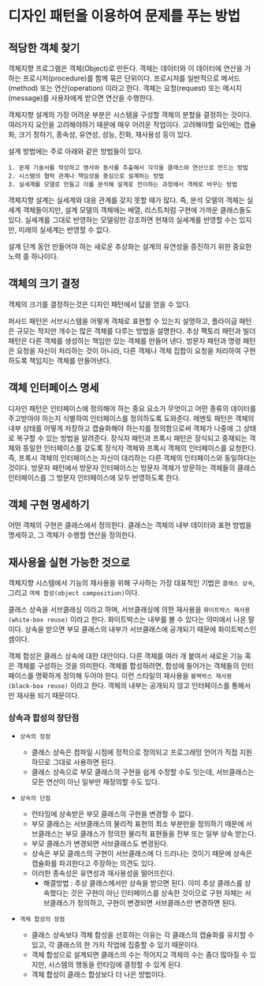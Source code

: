 # 디자인 패턴을 이용하여 문제를 푸는 방법

## 적당한 객체 찾기

객체지향 프로그램은 객체(Object)로 만든다. 객체는 데이터와 이 데이터에 연산을 가하는 프로시저(procedure)를 함께 묶은 단위이다.
프로시저를 일반적으로 메서드(method) 또는 연산(operation) 이라고 한다. 객체는 요청(request) 또는 메시지(message)를 사용자에게 받으면 연산을 수행한다.

객체지향 설계의 가장 어려운 부분은 시스템을 구성할 객체의 분할을 결정하는 것이다. 여러가지 요인을 고려해야하기 때문에 매우 어려운 작업이다.
고려해야할 요인에는 캡슐화, 크기 정하기, 종속성, 유연성, 성능, 진화, 재사용성 등이 있다.

설계 방법에는 주로 아래와 같은 방법들이 있다.

```
1. 문제 기술서를 작성하고 명사와 동사를 추출해서 각각을 클래스와 연산으로 만드는 방법
2. 시스템의 협력 관계나 책임성을 중심으로 설계하는 방법
3. 실세계를 모델로 만들고 이를 분석해 설계로 전이하는 과정에서 객체로 바꾸는 방법
```

객체지향 설계는 실세계와 대응 관계를 갖지 못할 때가 많다. 즉, 분석 모델의 객체는 실세계 객체들이지만, 설계 모델의 객체에는 배열, 리스트처럼 구현에 가까운 클래스들도 있다.
실세계를 그대로 반영하는 모델링만 강조하면 현재의 실세계를 반영할 수는 있지만, 미래의 실세계는 반영할 수 없다. 

설계 단계 동안 만들어야 하는 새로운 추상화는 설계의 유연성을 증진하기 위한 중요한 노력 중 하나이다.

## 객체의 크기 결정

객체의 크기를 결정하는것은 디자인 패턴에서 답을 얻을 수 있다.

퍼사드 패턴은 서브시스템을 어떻게 객체로 표현할 수 있는지 설명하고, 플라이급 패턴은 규모는 작지만 개수는 많은 객체를 다루는 방법을 설명한다. 
추상 팩토리 패턴과 빌더 패턴은 다른 객체를 생성하는 책임만 있는 객체를 만들어 낸다. 방문자 패턴과 명령 패턴은 요청을 자신이 처리하는 것이 아니라,
다른 객체나 객체 집합이 요청을 처리하여 구현하도록 책임지는 객체를 만들어낸다.

## 객체 인터페이스 명세

디자인 패턴은 인터페이스에 정의해야 하는 중요 요소가 무엇이고 어떤 종류의 데이터를 주고받아야 하는지 식별하여 인터페이스를 정의하도록 도와준다.
메멘토 패턴은 객체의 내부 상태를 어떻게 저장하고 캡슐화해야 하는지를 정의함으로써 객체가 나중에 그 상태로 복구할 수 있는 방법을 알려준다.
장식자 패턴과 프록시 패턴은 장식되고 중재되는 객체와 동일한 인터페이스를 갖도록 장식자 객체와 프록시 객체의 인터페이스를 요청한다.
즉, 프록시 객체의 인터페이스는 자신이 대리하는 다른 객체의 인터페이스와 동일하다는 것이다. 방문자 패턴에서 방문자 인터페이스는 방문자 객체가 방문하는
객체들의 클래스 인터페이스를 그 방문자 인터페이스에 모두 반영하도록 한다.

## 객체 구현 명세하기

어떤 객체의 구현은 클래스에서 정의한다. 클래스는 객체의 내부 데이터와 표현 방법을 명세하고, 그 객체가 수행할 연산을 정의한다.

## 재사용을 실현 가능한 것으로

객체지향 시스템에서 기능의 재사용을 위해 구사하는 가장 대표적인 기법은 `클래스 상속`, 그리고 `객체 합성(object composition)`이다.

클래스 상속을 서브클래싱 이라고 하며, 서브클래싱에 의한 재사용을 `화이트박스 재사용(white-box reuse)` 이라고 한다. 화이트박스는 내부를 볼 수 있다는 의미에서 나온 말이다. 상속을 받으면 부모 클래스의 내부가 서브클래스에 공개되기 때문에 화이트박스인 셈이다.

객체 합성은 클래스 상속에 대한 대안이다. 다른 객체를 여러 개 붙여서 새로운 기능 혹은 객체를 구성하는 것을 의미한다. 객체를 합성하려면, 합성에 들어가는 객체들의 인터페이스를 명확하게 정의해 두어야 한다. 이런 스타일의 재사용을 `블랙박스 재사용(black-box reuse)` 이라고 한다. 객체의 내부는 공개되지 않고 인터페이스를 통해서만 재사용 되기 때문이다.

### 상속과 합성의 장단점

- `상속의 장점`
  - 클래스 상속은 컴파일 시점에 정적으로 정의되고 프로그래밍 언어가 직접 지원하므로 그대로 사용하면 된다.
  - 클래스 상속으로 부모 클래스의 구현을 쉽게 수정할 수도 잇는데, 서브클래스는 모든 연산이 아닌 일부만 재정의할 수도 있다.
- `상속의 단점`
  - 런타임에 상속받은 부모 클래스의 구현을 변경할 수 없다.
  - 부모 클래스는 서브클래스의 물리적 표현의 최소 부분만을 정의하기 때문에 서브클래스는 부모 클래스가 정의한 물리적 표현들을 전부 또는 일부 상속 받는다.
  - 부모 클래스가 변경되면 서브클래스도 변경된다.
  - 상속은 부모 클래스의 구현이 서브클래스에 다 드러나는 것이기 때문에 상속은 캡슐화를 파괴한다고 주장하는 의견도 있다. 
  - 이러한 종속성은 유연성과 재사용성을 떨어뜨린다. 
    - 해결방법 : 추상 클래스에서만 상속을 받으면 된다. 이미 추상 클래스를 상속했다는 것은 구현이 아닌 인터페이스를 상속한 것이므로 구현 자체는 서브클래스가 정의하고, 구현이 변경되면 서브클래스만 변경하면 된다.
    
- `객체 합성의 장점`
  - 클래스 상속보다 객체 합성을 선호하는 이유는 각 클래스의 캡슐화를 유지할 수 있고, 각 클래스의 한 가지 작업에 집중할 수 있기 때문이다.
  - 객체 합성으로 설계되면 클래스의 수는 적어지고 객체의 수는 좀더 많아질 수 있지만, 시스템의 행동을 런타임에 결정할 수 있게 된다.
  - 객체 합성이 클래스 합성보다 더 나은 방법이다.
 

